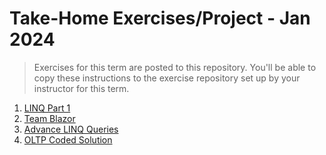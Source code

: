 # Take-Home Exercises/Project - Jan 2024

> Exercises for this term are posted to this repository. You'll be able to copy these instructions to the exercise repository set up by your instructor for this term.

1. [LINQ Part 1](./Linq-Part-1/Readme.md)
1. [Team Blazor](./Blazor-Part-1/Readme.md)
1. [Advance LINQ Queries](./Advance-LINQ-Queries/Readme.md)
1. [OLTP Coded Solution](./OLTP-Coding-using-Blazor/Readme.md)